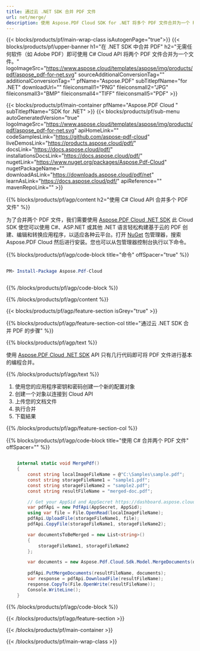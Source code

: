 ```yaml
---
title: 通过云 .NET SDK 合并 PDF 文件
url: net/merge/
description: 使用 Aspose.PDF Cloud SDK for .NET 将多个 PDF 文件合并为一个 PDF 文件。通过 REST API 无缝地合并文件。
---
```


{{< blocks/products/pf/main-wrap-class isAutogenPage="true">}}
{{< blocks/products/pf/upper-banner h1="在 .NET SDK 中合并 PDF" h2="无需任何软件（如 Adobe PDF）即可使用 C# Cloud API 将两个 PDF 文件合并为一个文件。" logoImageSrc="https://www.aspose.cloud/templates/aspose/img/products/pdf/aspose_pdf-for-net.svg" sourceAdditionalConversionTag="" additionalConversionTag="" pfName="Aspose.PDF" subTitlepfName="for .NET" downloadUrl="" fileiconsmall1="PNG" fileiconsmall2="JPG" fileiconsmall3="BMP" fileiconsmall4="TIFF" fileiconsmall5="PDF" >}}

{{< blocks/products/pf/main-container pfName="Aspose.PDF Cloud " subTitlepfName="SDK for .NET" >}}
{{< blocks/products/pf/sub-menu autoGeneratedVersion="true" logoImageSrc="https://www.aspose.cloud/templates/aspose/img/products/pdf/aspose_pdf-for-net.svg" apiHomeLink="" codeSamplesLink="https://github.com/aspose-pdf-cloud" liveDemosLink="https://products.aspose.cloud/pdf/" docsLink="https://docs.aspose.cloud/pdf/" installationsDocsLink="https://docs.aspose.cloud/pdf/" nugetLink="https://www.nuget.org/packages/Aspose.Pdf-Cloud" nugetPackageName="" downloadAsLink="https://downloads.aspose.cloud/pdf/net" learnAsLink="https://docs.aspose.cloud/pdf/" apiReference="" mavenRepoLink="" >}}

{{% blocks/products/pf/agp/content h2="使用 C# Cloud API 合并多个 PDF 文件" %}}

为了合并两个 PDF 文件，我们需要使用
[Aspose.PDF Cloud .NET SDK](https://products.aspose.cloud/pdf/net/)
此 Cloud SDK 使您可以使用 C#、ASP.NET 或其他 .NET 语言轻松构建基于云的 PDF 创建、编辑和转换应用程序，以适应各种云平台。打开
[NuGet](https://www.nuget.org/packages/Aspose.Pdf-Cloud)
包管理器，搜索
Aspose.PDF Cloud
然后进行安装。您也可以从包管理器控制台执行以下命令。

{{% blocks/products/pf/agp/code-block title="命令" offSpacer="true" %}}

```powershell

PM> Install-Package Aspose.Pdf-Cloud 



```

{{% /blocks/products/pf/agp/code-block %}}

{{% /blocks/products/pf/agp/content %}}

{{< blocks/products/pf/agp/feature-section isGrey="true" >}}

{{% blocks/products/pf/agp/feature-section-col title="通过云 .NET SDK 合并 PDF 的步骤" %}}

{{% blocks/products/pf/agp/text %}}

使用
[Aspose.PDF Cloud .NET SDK](https://products.aspose.cloud/pdf/net/)
API 只有几行代码即可将 PDF 文件进行基本的编程合并。

{{% /blocks/products/pf/agp/text %}}

1. 使用您的应用程序密钥和密码创建一个新的配置对象
1. 创建一个对象以连接到 Cloud API
1. 上传您的文档文件
1. 执行合并
1. 下载結果

{{% /blocks/products/pf/agp/feature-section-col %}}

{{% blocks/products/pf/agp/code-block title="使用 C# 合并两个 PDF 文件" offSpacer="" %}}

```cs

    internal static void MergePdf()
    {
        const string localImageFileName = @"C:\Samples\sample.pdf";
        const string storageFileName1 = "sample1.pdf";
        const string storageFileName2 = "sample2.pdf";
        const string resultFileName = "merged-doc.pdf";

        // Get your AppSid and AppSecret https://dashboard.aspose.cloud (free registration required).
        var pdfApi = new PdfApi(AppSecret, AppSid);
        using var file = File.OpenRead(localImageFileName);
        pdfApi.UploadFile(storageFileName1, file);
        pdfApi.CopyFile(storageFileName1, storageFileName2);

        var documentsToBeMerged = new List<string>()
        {
            storageFileName1, storageFileName2
        };

        var documents = new Aspose.Pdf.Cloud.Sdk.Model.MergeDocuments(documentsToBeMerged);
        
        pdfApi.PutMergeDocuments(resultFileName, documents);
        var response = pdfApi.DownloadFile(resultFileName);
        response.CopyTo(File.OpenWrite(resultFileName));
        Console.WriteLine();
    }
```

{{% /blocks/products/pf/agp/code-block %}}

{{< /blocks/products/pf/agp/feature-section >}}

{{< /blocks/products/pf/main-container >}}

{{< /blocks/products/pf/main-wrap-class >}}
